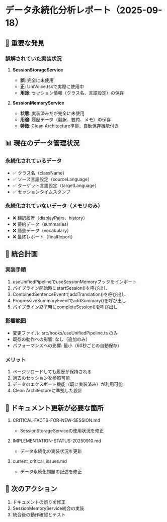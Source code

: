 # データ永続化分析レポート（2025-09-18）

## 🚨 重要な発見

### 誤解されていた実装状況

1. **SessionStorageService**
   - **誤**: 完全に未使用
   - **正**: UniVoice.tsxで実際に使用中
   - **用途**: セッション情報（クラス名、言語設定）の保存

2. **SessionMemoryService** 
   - **状態**: 実装済みだが完全に未使用
   - **用途**: 履歴データ（翻訳、要約、メモ）の保存
   - **特徴**: Clean Architecture準拠、自動保存機能付き

## 📊 現在のデータ管理状況

### 永続化されているデータ
- ✅ クラス名（className）
- ✅ ソース言語設定（sourceLanguage）
- ✅ ターゲット言語設定（targetLanguage）  
- ✅ セッションタイムスタンプ

### 永続化されていないデータ（メモリのみ）
- ❌ 翻訳履歴（displayPairs、history）
- ❌ 要約データ（summaries）
- ❌ 語彙データ（vocabulary）
- ❌ 最終レポート（finalReport）

## 🔧 統合計画

### 実装手順
1. useUnifiedPipelineでuseSessionMemoryフックをインポート
2. パイプライン開始時にstartSession()を呼び出し
3. CombinedSentenceEventでaddTranslation()を呼び出し
4. ProgressiveSummaryEventでaddSummary()を呼び出し
5. パイプライン終了時にcompleteSession()を呼び出し

### 影響範囲
- 変更ファイル: src/hooks/useUnifiedPipeline.ts のみ
- 既存の動作への影響: なし（追加のみ）
- パフォーマンスへの影響: 最小（60秒ごとの自動保存）

### メリット
1. ページリロードしても履歴が保持される
2. 過去のセッションを参照可能
3. データのエクスポート機能（既に実装済み）が利用可能
4. Clean Architectureに準拠した設計

## 📝 ドキュメント更新が必要な箇所

1. CRITICAL-FACTS-FOR-NEW-SESSION.md
   - SessionStorageServiceの使用状況を修正
   
2. IMPLEMENTATION-STATUS-20250910.md
   - データ永続化の実装状況を更新
   
3. current_critical_issues.md
   - データ永続化問題の記述を修正

## 🎯 次のアクション

1. ドキュメントの誤りを修正
2. SessionMemoryService統合の実装
3. 統合後の動作確認とテスト